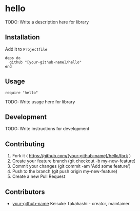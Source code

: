 # hello

TODO: Write a description here for library

## Installation

Add it to `Projectfile`

```crystal
deps do
  github "[your-github-name]/hello"
end
```

## Usage

```crystal
require "hello"
```

TODO: Write usage here for library

## Development

TODO: Write instructions for development

## Contributing

1. Fork it ( https://github.com/[your-github-name]/hello/fork )
2. Create your feature branch (git checkout -b my-new-feature)
3. Commit your changes (git commit -am 'Add some feature')
4. Push to the branch (git push origin my-new-feature)
5. Create a new Pull Request

## Contributors

- [your-github-name](https://github.com/[your-github-name]) Keisuke Takahashi - creator, maintainer
